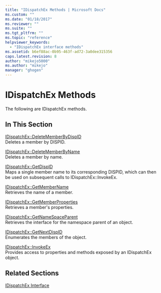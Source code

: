 ```yaml
---
title: "IDispatchEx Methods | Microsoft Docs"
ms.custom: ""
ms.date: "01/18/2017"
ms.reviewer: ""
ms.suite: ""
ms.tgt_pltfrm: ""
ms.topic: "reference"
helpviewer_keywords: 
  - "IDispatchEx interface methods"
ms.assetid: b6ef88ac-0b95-463f-ad72-3a0dee315356
caps.latest.revision: 8
author: "mikejo5000"
ms.author: "mikejo"
manager: "ghogen"
---
```

# IDispatchEx Methods
The following are IDispatchEx methods.  
  
## In This Section  
 [IDispatchEx::DeleteMemberByDispID](../../winscript/reference/idispatchex-deletememberbydispid.md)  
 Deletes a member by DISPID.  
  
 [IDispatchEx::DeleteMemberByName](../../winscript/reference/idispatchex-deletememberbyname.md)  
 Deletes a member by name.  
  
 [IDispatchEx::GetDispID](../../winscript/reference/idispatchex-getdispid.md)  
 Maps a single member name to its corresponding DISPID, which can then be used on subsequent calls to IDispatchEx::InvokeEx.  
  
 [IDispatchEx::GetMemberName](../../winscript/reference/idispatchex-getmembername.md)  
 Retrieves the name of a member.  
  
 [IDispatchEx::GetMemberProperties](../../winscript/reference/idispatchex-getmemberproperties.md)  
 Retrieves a member's properties.  
  
 [IDispatchEx::GetNameSpaceParent](../../winscript/reference/idispatchex-getnamespaceparent.md)  
 Retrieves the interface for the namespace parent of an object.  
  
 [IDispatchEx::GetNextDispID](../../winscript/reference/idispatchex-getnextdispid.md)  
 Enumerates the members of the object.  
  
 [IDispatchEx::InvokeEx](../../winscript/reference/idispatchex-invokeex.md)  
 Provides access to properties and methods exposed by an IDispatchEx object.  
  
## Related Sections  
 [IDispatchEx Interface](../../winscript/reference/idispatchex-interface.md)
